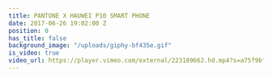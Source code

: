 ```yaml
---
title: PANTONE X HAUWEI P10 SMART PHONE
date: 2017-06-26 19:02:00 Z
position: 0
has_title: false
background_image: "/uploads/giphy-bf435e.gif"
is_video: true
video_url: https://player.vimeo.com/external/223189662.hd.mp4?s=a75f9bf21d80d9370967c2e82a609e8c1b665b56&profile_id=174
---
```


